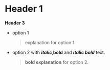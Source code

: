# Header 1

**Header 3**

- option 1

     > explanation for option 1.

- option 2 with ***italic***,**bold** and ***italic bold*** text.
     > **bold explanation** for option 2.
